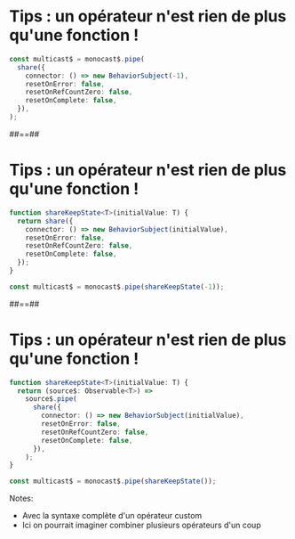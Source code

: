 # Tips : un opérateur n'est rien de plus qu'une fonction !

```typescript
const multicast$ = monocast$.pipe(
  share({
    connector: () => new BehaviorSubject(-1),
    resetOnError: false,
    resetOnRefCountZero: false,
    resetOnComplete: false,
  }),
);
```

##==##

# Tips : un opérateur n'est rien de plus qu'une fonction !

```typescript
function shareKeepState<T>(initialValue: T) {
  return share({
    connector: () => new BehaviorSubject(initialValue),
    resetOnError: false,
    resetOnRefCountZero: false,
    resetOnComplete: false,
  });
}

const multicast$ = monocast$.pipe(shareKeepState(-1));
```

##==##

# Tips : un opérateur n'est rien de plus qu'une fonction !

```typescript
function shareKeepState<T>(initialValue: T) {
  return (source$: Observable<T>) =>
    source$.pipe(
      share({
        connector: () => new BehaviorSubject(initialValue),
        resetOnError: false,
        resetOnRefCountZero: false,
        resetOnComplete: false,
      }),
    );
}

const multicast$ = monocast$.pipe(shareKeepState());
```

Notes:

- Avec la syntaxe complète d'un opérateur custom
- Ici on pourrait imaginer combiner plusieurs opérateurs d'un coup

